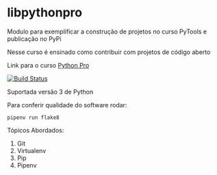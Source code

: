 # libpythonpro
Modulo para exemplificar a construção de projetos no curso PyTools e publicação no PyPi

Nesse curso é ensinado como contribuir com projetos de código aberto

Link para o curso [Python Pro](https://www.python.pro.br)

[![Build Status](https://travis-ci.org/MaironGallas/libpythonpro.svg?branch=master)](https://travis-ci.org/MaironGallas/libpythonpro)

Suportada versão 3 de Python

Para conferir qualidade do software rodar:
```console
pipenv run flake8
```

Tópicos Abordados:
1. Git
2. Virtualenv
3. Pip
4. Pipenv

